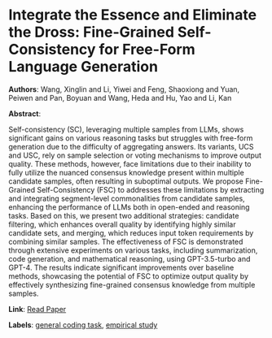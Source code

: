 # Integrate the Essence and Eliminate the Dross: Fine-Grained Self-Consistency for Free-Form Language Generation

**Authors**: Wang, Xinglin and Li, Yiwei and Feng, Shaoxiong and Yuan, Peiwen and Pan, Boyuan and Wang, Heda and Hu, Yao and Li, Kan

**Abstract**:

Self-consistency (SC), leveraging multiple samples from LLMs, shows significant gains on various reasoning tasks but struggles with free-form generation due to the difficulty of aggregating answers. Its variants, UCS and USC, rely on sample selection or voting mechanisms to improve output quality. These methods, however, face limitations due to their inability to fully utilize the nuanced consensus knowledge present within multiple candidate samples, often resulting in suboptimal outputs. We propose Fine-Grained Self-Consistency (FSC) to addresses these limitations by extracting and integrating segment-level commonalities from candidate samples, enhancing the performance of LLMs both in open-ended and reasoning tasks. Based on this, we present two additional strategies: candidate filtering, which enhances overall quality by identifying highly similar candidate sets, and merging, which reduces input token requirements by combining similar samples. The effectiveness of FSC is demonstrated through extensive experiments on various tasks, including summarization, code generation, and mathematical reasoning, using GPT-3.5-turbo and GPT-4. The results indicate significant improvements over baseline methods, showcasing the potential of FSC to optimize output quality by effectively synthesizing fine-grained consensus knowledge from multiple samples.

**Link**: [Read Paper](https://doi.org/10.18653/v1/2024.acl-long.634)

**Labels**: [general coding task](../../labels/general_coding_task.md), [empirical study](../../labels/empirical_study.md)
